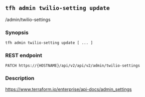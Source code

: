 ## `tfh admin twilio-setting update`

/admin/twilio-settings

### Synopsis

    tfh admin twilio-setting update [ ... ]

### REST endpoint

    PATCH https://{HOSTNAME}/api/v2/api/v2/admin/twilio-settings

### Description

https://www.terraform.io/enterprise/api-docs/admin_settings

